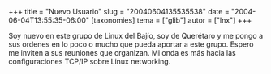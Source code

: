 +++
title = "Nuevo Usuario"
slug = "20040604135535538"
date = "2004-06-04T13:55:35-06:00"
[taxonomies]
tema = ["glib"]
autor = ["lnx"]
+++

Soy nuevo en este grupo de Linux del Bajío, soy de Querétaro y me pongo
a sus ordenes en lo poco o mucho que pueda aportar a este grupo. Espero
me inviten a sus reuniones que organizan. Mi onda es más hacia las
configuraciones TCP/IP sobre Linux networking.

